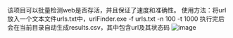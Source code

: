 该项目可以批量检测web是否存活，并且保证了速度和准确性。
使用方法：将url放入一个文本文件urls.txt中，urlFinder.exe -f urls.txt -n 100 -t 1000
执行完后会在当前目录自动生成results.csv，其中包含url及其状态码
![image](https://github.com/ShallowDream888/urlFinder/assets/86514895/4ff05a56-9828-48f5-9ff2-a3e47e3943b9)
